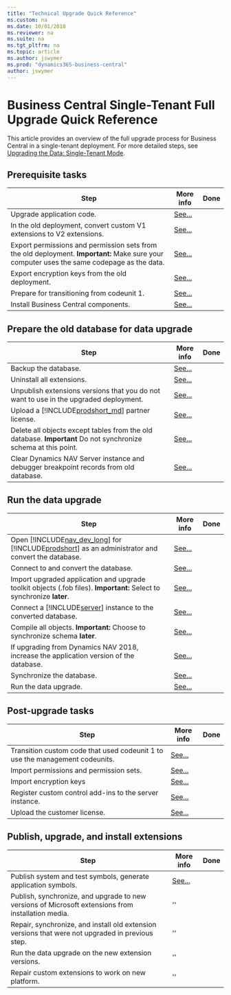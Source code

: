 ```yaml
---
title: "Technical Upgrade Quick Reference"
ms.custom: na
ms.date: 10/01/2018
ms.reviewer: na
ms.suite: na
ms.tgt_pltfrm: na
ms.topic: article
ms.author: jswymer
ms.prod: "dynamics365-business-central"
author: jswymer
---
```

# Business Central Single-Tenant Full Upgrade Quick Reference 

This article provides an overview of the full upgrade process for Business Central in a single-tenant deployment. For more detailed steps, see [Upgrading the Data: Single-Tenant Mode](upgrading-the-data.md).

## Prerequisite tasks 
 
|Step|More info| Done |
|----|-----------|--|
|Upgrade application code.|[See...](transition-from-codeunit1.md)||
|In the old deployment, convert custom V1 extensions to V2 extensions.|[See...](../developer/devenv-upgrade-v1-to-v2-overview.md)||
|Export permissions and permission sets from the old deployment. **Important:** Make sure your computer uses the same codepage as the data.|[See...](How-to--Import-Export-Permission-Sets-Permissions.md)||
|Export encryption keys from the old deployment.|[See...](how-to-export-and-import-encryption-keys.md)||
|Prepare for transitioning from codeunit 1.|[See...](transition-from-codeunit1.md)|
|Install Business Central components.|[See...](../deployment/install-using-setup.md)||

## Prepare the old database for data upgrade

|Step|More info| Done |
|----|-----------|--|
|Backup the database.|[See...](http://go.microsoft.com/fwlink/?LinkID=296465)||
|Uninstall all extensions.|[See...](../developer/devenv-unpublish-and-uninstall-extension-v2.md)|
|Unpublish extensions versions that you do not want to use in the upgraded deployment.|[See...](../developer/devenv-unpublish-and-uninstall-extension-v2.md)||
|Upload a [!INCLUDE[prodshort_md](../developer/includes/prodshort.md)] partner license.|[See...](../cside/cside-upload-license-file.md)||
|Delete all objects except tables from the old database. **Important** Do not synchronize schema at this point.|[See...](upgrading-the-data.md#DeleteObjects)||
|Clear Dynamics NAV Server instance and debugger breakpoint records from old database.|[See...](upgrading-the-data.md#ClearServer)||

## Run the data upgrade

|Step|More info| Done |
|----|-----------|--|
|Open [!INCLUDE[nav_dev_long](../developer/includes/nav_dev_long_md.md)] for [!INCLUDE[prodshort](../developer/includes/prodshort.md)] as an administrator and convert the database.|[See...](../cside/cside-open-database.md)|
|Connect to and convert the database.|[See...](../cside/cside-open-database.md)|
|Import upgraded application and upgrade toolkit objects (.fob files). **Important:** Select to synchronize **later**.|[See...](../cside/cside-import-objects.md)||
|Connect a [!INCLUDE[server](../developer/includes/server.md)] instance to the converted  database.|[See...](../administration/connect-server-to-database.md)||
|Compile all objects. **Important:** Choose to synchronize schema **later**.|[See...](../cside/cside-compiling-objects.md)||
|If upgrading from Dynamics NAV 2018, increase the application version of the database.|[See...](https://docs.microsoft.com/en-us/powershell/module/microsoft.dynamics.nav.management/set-navapplication)|
|Synchronize the database.|[See...](../administration/synchronize-tenant-database-and-application-database.md)||
|Run the data upgrade.|[See...](https://docs.microsoft.com/en-us/powershell/module/microsoft.dynamics.nav.management/start-navdataupgrade)||

## Post-upgrade tasks
|Step|More info| Done |
|----|-----------|--|
|Transition custom code that used codeunit 1 to use the management codeunits.|[See...](transition-from-codeunit1.md)||
|Import permissions and permission sets.|[See...](How-to--Import-Export-Permission-Sets-Permissions.md)||
|Import encryption keys|[See...](how-to-export-and-import-encryption-keys.md)||
|Register custom control add-ins to the server instance.|[See...](upgrading-the-data.md#AddControlAddins)||
|Upload the customer license. |[See...](../cside/cside-upload-license-file.md)||

## Publish, upgrade, and install extensions

|Step|More info| Done |
|----|-----------|--|
|Publish system and test symbols, generate application symbols.|[See...](upgrading-the-data.md#AddExtensions)|
|Publish, synchronize, and upgrade to new versions of Microsoft extensions from installation media.|''||
|Repair, synchronize, and install old extension versions that were not upgraded in previous step.|''||
|Run the data upgrade on the new extension versions.|''||
|Repair custom extensions to work on new platform.|''||

